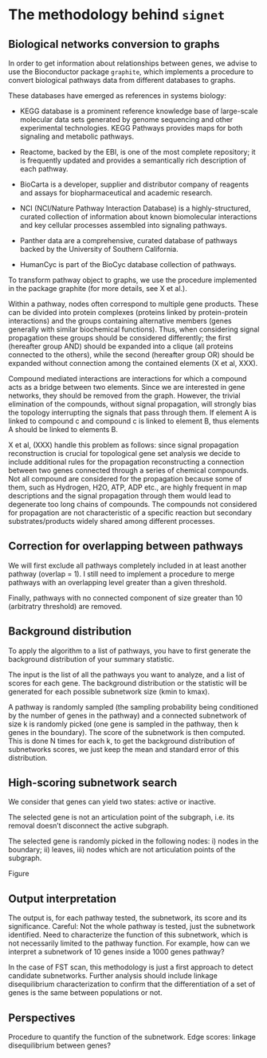 # The methodology behind `signet` 

## Biological networks conversion to graphs

In order to get information about relationships between genes,
we advise to use the Bioconductor package `graphite`, which implements a 
procedure to convert biological pathways data from different databases to 
graphs.

These databases have emerged as references in systems biology:

* KEGG database is a prominent reference knowledge base of large-scale 
molecular data sets generated by genome sequencing and other 
experimental technologies. KEGG Pathways provides maps for both
signaling and metabolic pathways.

* Reactome, backed by the EBI, is one of the most complete repository; 
it is frequently updated and provides a semantically rich description 
of each pathway.

* BioCarta is a developer, supplier and distributor company of reagents 
and assays for biopharmaceutical and academic research.

* NCI (NCI/Nature Pathway Interaction Database) is a highly-structured, 
curated collection of information about known 
biomolecular interactions and key cellular processes assembled into signaling 
pathways.

* Panther data are a comprehensive, curated database of pathways backed by the
University of Southern California.

* HumanCyc is part of the BioCyc database collection of pathways.

To transform pathway object to graphs, we use the procedure implemented in the
package graphite (for more details, see X et al.).

Within a pathway, nodes often correspond to multiple gene products. 
These can be divided into protein complexes (proteins linked by protein-protein 
interactions) and the groups containing alternative members (genes generally 
with similar biochemical functions). Thus, when considering signal propagation 
these groups should be considered differently; the first (hereafter group AND) 
should be expanded into a clique (all proteins connected to the others), while 
the second (hereafter group OR) should be expanded without connection among the 
contained elements (X et al, XXX).

Compound mediated interactions are interactions for which a compound acts as a 
bridge between two elements. Since we are interested in gene networks, they 
should be removed from the graph. However, the trivial elimination of the 
compounds, without signal propagation, will strongly bias the topology 
interrupting the signals that pass through them. If element A is linked to 
compound c and compound c is linked to element B, thus elements A should be 
linked to elements B.

X et al, (XXX) handle this problem as follows: since signal propagation 
reconstruction is crucial for topological gene set analysis we decide to include
additional rules for the propagation reconstructing a connection between two 
genes connected through a series of chemical compounds. Not all compound are 
considered for the propagation because some of them, such as Hydrogen, H2O, ATP,
ADP etc., are highly frequent in map descriptions and the signal propagation 
through them would lead to degenerate too long chains of compounds. The 
compounds not considered for propagation are not characteristic of a specific 
reaction but secondary substrates/products widely shared among different 
processes.

## Correction for overlapping between pathways

We will first exclude all pathways completely included in at least another 
pathway (overlap = 1). I still need to implement a procedure to merge pathways 
with an overlapping level greater than a given threshold.

Finally, pathways with no connected component of size greater than 10 
(arbitratry threshold) are removed.

## Background distribution

To apply the algorithm to a list of pathways, you have to first generate the 
background distribution of your summary statistic.

The input is the list of all the pathways you want to analyze, and a list of 
scores for each gene. The background distribution or the statistic will be 
generated for each possible subnetwork size (kmin to kmax).

A pathway is randomly sampled (the sampling probability being conditioned by 
the number of genes in the pathway) and a connected subnetwork of size k is 
randomly picked (one gene is sampled in the pathway, then k genes in the 
boundary). The score of the subnetwork is then computed. This is done N times 
for each k, to get the background distribution of subnetworks scores, we just 
keep the mean and standard error of this distribution.

## High-scoring subnetwork search

We consider that genes can yield two states: active or inactive.

The selected gene is not an articulation point of the subgraph, i.e. its 
removal doesn’t disconnect the active subgraph.

The selected gene is randomly picked in the following nodes: i) nodes in 
the boundary; ii) leaves, iii) nodes which are not articulation points of 
the subgraph.

Figure

## Output interpretation

The output is, for each pathway tested, the subnetwork, its score and its 
significance.
Careful: Not the whole pathway is tested, just the subnetwork identified. 
Need to characterize the function of this subnetwork, which is not necessarily 
limited to the pathway function. For example, how can we interpret a subnetwork 
of 10 genes inside a 1000 genes pathway?

In the case of FST scan, this methodology is just a first approach to 
detect candidate subnetworks. Further analysis should include linkage 
disequilibrium characterization to confirm that the differentiation of 
a set of genes is the same between populations or not.

## Perspectives

Procedure to quantify the function of the subnetwork.
Edge scores: linkage disequilibrium between genes?
